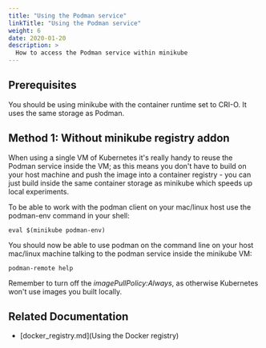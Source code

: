 ```yaml
---
title: "Using the Podman service"
linkTitle: "Using the Podman service"
weight: 6
date: 2020-01-20
description: >
  How to access the Podman service within minikube
---
```


## Prerequisites

You should be using minikube with the container runtime set to CRI-O. It uses the same storage as Podman.

## Method 1: Without minikube registry addon

When using a single VM of Kubernetes it's really handy to reuse the Podman service inside the VM; as this means you don't have to build on your host machine and push the image into a container registry - you can just build inside the same container storage as minikube which speeds up local experiments.

To be able to work with the podman client on your mac/linux host use the podman-env command in your shell:

```shell
eval $(minikube podman-env)
```

You should now be able to use podman on the command line on your host mac/linux machine talking to the podman service inside the minikube VM:

```shell
podman-remote help
```

Remember to turn off the _imagePullPolicy:Always_, as otherwise Kubernetes won't use images you built locally.

##  Related Documentation

- [docker_registry.md](Using the Docker registry)
